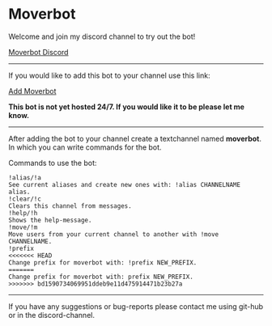 # Moverbot

Welcome and join my discord channel to try out the bot!

[Moverbot Discord](https://discord.gg/nqwS7GD)
___

If you would like to add this bot to your channel use this link:

<a href="https://discordapp.com/oauth2/authorize?client_id=449878054203031562&scope=bot&permissions=16870400" target="_blank">Add Moverbot</a>

**This bot is not yet hosted 24/7. If you would like it to be please let me know.**

---
After adding the bot to your channel create a textchannel named **moverbot**.\
In which you can write commands for the bot.

Commands to use the bot:
```text
!alias/!a
See current aliases and create new ones with: !alias CHANNELNAME alias.
!clear/!c
Clears this channel from messages.
!help/!h
Shows the help-message.
!move/!m
Move users from your current channel to another with !move CHANNELNAME.
!prefix
<<<<<<< HEAD
Change prefix for moverbot with: !prefix NEW_PREFIX.
=======
Change prefix for moverbot with: prefix NEW_PREFIX.
>>>>>>> bd1590734069951ddeb9e11d475914471b23b27a
```
---
If you have any suggestions or bug-reports please contact me using git-hub or in the discord-channel. 
